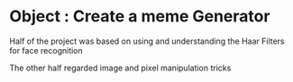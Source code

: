 # Object : Create a meme Generator


Half of the project was based on using and understanding the Haar Filters for face recognition

The other half regarded image and pixel manipulation tricks 
